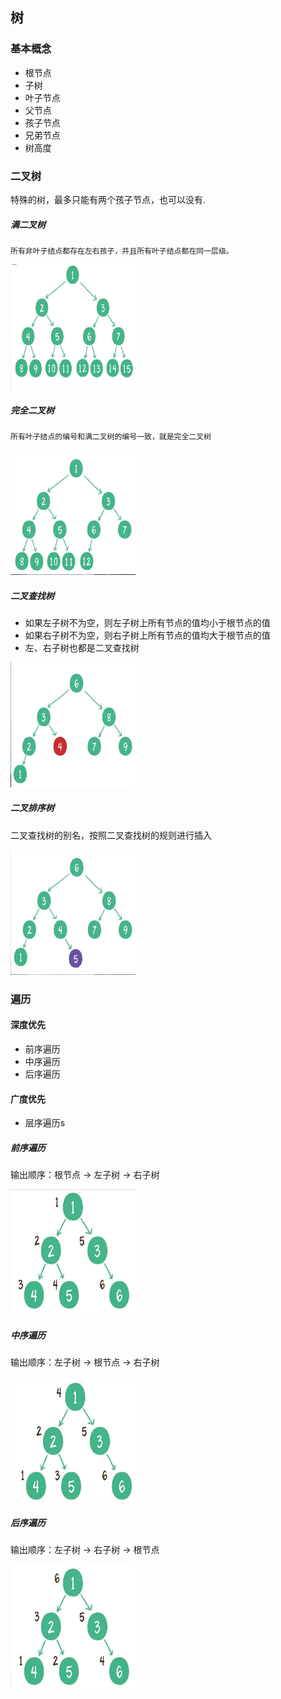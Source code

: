 ## 树

### 基本概念

* 根节点
* 子树
* 叶子节点
* 父节点
* 孩子节点
* 兄弟节点
* 树高度


### 二叉树

特殊的树，最多只能有两个孩子节点，也可以没有.


#####  满二叉树

    所有非叶子结点都存在左右孩子，并且所有叶子结点都在同一层级。
    
<img src="pics/full_tree.png" width="200" height="200">

##### 完全二叉树
    所有叶子结点的编号和满二叉树的编号一致，就是完全二叉树
    
<img src="pics/complete_tree.png" width="200" height="200">
    

##### 二叉查找树

* 如果左子树不为空，则左子树上所有节点的值均小于根节点的值
* 如果右子树不为空，则右子树上所有节点的值均大于根节点的值
* 左、右子树也都是二叉查找树 

<img src="pics/tree_find.png" width="200" height="200">

##### 二叉排序树

二叉查找树的别名，按照二叉查找树的规则进行插入

<img src="pics/tree_sort.png" width="200" height="200">


### 遍历

#### 深度优先
 * 前序遍历
 * 中序遍历
 * 后序遍历

#### 广度优先

 * 层序遍历s
 
 
##### 前序遍历
 
 输出顺序：根节点 -> 左子树 -> 右子树
 
 <img src="pics/traverse_1.png" width="200" height="200">

##### 中序遍历
 
 输出顺序：左子树 -> 根节点 -> 右子树
 
 <img src="pics/traverse_2.png" width="200" height="200">

##### 后序遍历
 
 输出顺序：左子树 -> 右子树 -> 根节点
 
 <img src="pics/traverse_3.png" width="200" height="200">